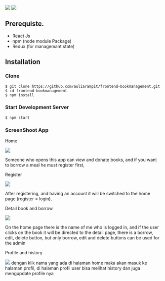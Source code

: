 ![](https://img.shields.io/badge/Code%20Style-Standard-yellow.svg)
![](https://img.shields.io/badge/%20Framewok-react-js.svg)


## Prerequiste.
- React Js
- npm (node module Package)
- Redux (for managemant state)

## Installation
### Clone
```
$ git clone https://github.com/auliarampit/frontend-bookmanagement.git
$ cd frontend-bookmanagement
$ npm install
```

### Start Development Server
```
$ npm start
```
### ScreenShoot App
<p>
  Home
 </p>
  <img src='http://imgur.com/64MYMsgl.png' />
<p>
  Someone who opens this app can view and donate books, and if you want to borrow a meal he must register first,
</p>
<p>
  Register
</p>
  <img src='http://imgur.com/27WQPDql.png' />
<p>
  After registering, and having an account it will be switched to the home page (register = login),
</p>
<p>
  Detail book and borrow
</p>
<img src='http://imgur.com/hrExKNpl.png' />
<p>
  On the home page there is the name of me who is logged in, and if the user clicks on the book it will be directed to the detail page, there is a borrow, edit, delete button, but only borrow, edit and delete buttons can be used for the admin
</p>
<p>
  Profile and history
</p>
<img src='http://imgur.com/xFUzK4Yl.png'
<p>
  dengan klik nama yang ada di halaman home maka akan masuk ke halaman profil, di halaman profil user bisa melihat history dan juga mengupdate profile nya
</p>
